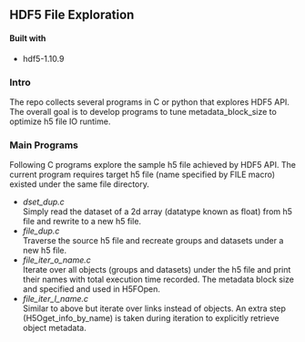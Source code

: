 ## HDF5 File Exploration
#### Built with
- hdf5-1.10.9
### Intro
The repo collects several programs in C or python that explores HDF5 API. The overall goal is to develop programs to tune metadata_block_size to optimize h5 file IO runtime.
### Main Programs
Following C programs explore the sample h5 file achieved by HDF5 API. The current program requires target h5 file (name specified by FILE macro) existed under the same file directory.
- *dset_dup.c*  
Simply read the dataset of a 2d array (datatype known as float) from h5 file and rewrite to a new h5 file.
- *file_dup.c*  
Traverse the source h5 file and recreate groups and datasets under a new h5 file.
- *file_iter_o_name.c*  
Iterate over all objects (groups and datasets) under the h5 file and print their names with total execution time recorded. The metadata block size and specified and used in H5FOpen. 
- *file_iter_l_name.c*  
Similar to above but iterate over links instead of objects. An extra step (H5Oget_info_by_name) is taken during iteration to explicitly retrieve object metadata. 






